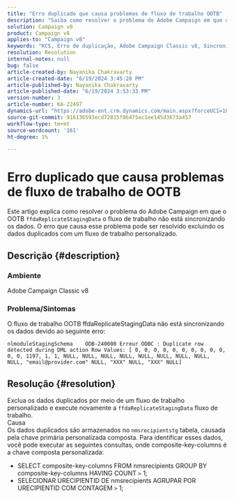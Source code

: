 ```yaml
---
title: "Erro duplicado que causa problemas de fluxo de trabalho OOTB"
description: "Saiba como resolver o problema do Adobe Campaign em que o fluxo de trabalho OOTB ffdaReplicateStagingData não está sincronizando os dados."
solution: Campaign v8
product: Campaign v8
applies-to: "Campaign v8"
keywords: "KCS, Erro de duplicação, Adobe Campaign Classic v8, Sincronização de dados"
resolution: Resolution
internal-notes: null
bug: false
article-created-by: Nayanika Chakravarty
article-created-date: "6/19/2024 3:45:20 PM"
article-published-by: Nayanika Chakravarty
article-published-date: "6/19/2024 3:53:33 PM"
version-number: 3
article-number: KA-22497
dynamics-url: "https://adobe-ent.crm.dynamics.com/main.aspx?forceUCI=1&pagetype=entityrecord&etn=knowledgearticle&id=320d08eb-522e-ef11-840a-000d3a37b1e1"
source-git-commit: 916136593ecd72815f86475ec1ee145d3673a457
workflow-type: tm+mt
source-wordcount: '161'
ht-degree: 1%

---
```


# Erro duplicado que causa problemas de fluxo de trabalho de OOTB


Este artigo explica como resolver o problema do Adobe Campaign em que o OOTB `ffdaReplicateStagingData` o fluxo de trabalho não está sincronizando os dados. O erro que causa esse problema pode ser resolvido excluindo os dados duplicados com um fluxo de trabalho personalizado.

## Descrição {#description}


### Ambiente

Adobe Campaign Classic v8

### Problema/Sintomas

O fluxo de trabalho OOTB ffdaReplicateStagingData não está sincronizando os dados devido ao seguinte erro:


```
nlmoduleStagingSchema    ODB-240000 Erreur ODBC : Duplicate row detected during DML action Row Values: [ 0, 0, 0, 0, 0, 0, 0, 0, 0, 0, 0, 0, 1197, 1, 1, NULL, NULL, NULL, NULL, NULL, NULL, NULL, NULL, NULL, "email@provider.com" NULL, "XXX" NULL, "XXX" NULL]
```



## Resolução {#resolution}


Exclua os dados duplicados por meio de um fluxo de trabalho personalizado e execute novamente a `ffdaReplicateStagingData` fluxo de trabalho.
<br>Causa <br>
Os dados duplicados são armazenados no `nmsrecipientstg` tabela, causada pela chave primária personalizada composta. Para identificar esses dados, você pode executar as seguintes consultas, onde composite-key-columns é a chave composta personalizada:

- SELECT composite-key-columns FROM nmsrecipients GROUP BY composite-key-columns HAVING COUNT `>`  1;
- SELECIONAR URECIPIENTID DE nmsrecipients AGRUPAR POR URECIPIENTID COM CONTAGEM `>`  1;



